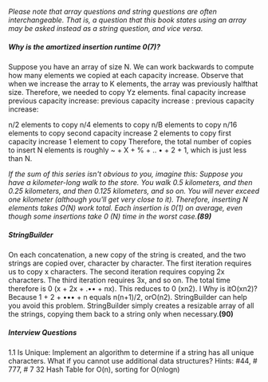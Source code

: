 <p><em>Please note that array questions and string questions are often interchangeable. That is, a question that this
book states using an array may be asked instead as a string question, and vice versa.</em></p>

<h5>Why is the amortized insertion runtime 0(7)?</h5>

Suppose you have an array of size N. We can work backwards to compute how many elements we copied
at each capacity increase. Observe that when we increase the array to K elements, the array was previously
halfthat size. Therefore, we needed to copy Yz elements.
final capacity increase
previous capacity increase:
previous capacity increase :
previous capacity increase:

n/2 elements to copy
n/4 elements to copy
n/B elements to copy
n/16 elements to copy
second capacity increase 2 elements to copy
first capacity increase 1 element to copy
Therefore, the total number of copies to insert N elements is roughly ~ + X + % + .. • + 2 +
1, which is just less than N.
<p><em>If the sum of this series isn't obvious to you, imagine this: Suppose you have a kilometer-long
walk to the store. You walk 0.5 kilometers, and then 0.25 kilometers, and then 0.125 kilometers,
and so on. You will never exceed one kilometer (although you'll get very close to it).
Therefore, inserting N elements takes O(N) work total. Each insertion is 0(1) on average, even though
some insertions take 0 (N) time in the worst case.<strong>(89)</strong></em></p>

<h5>StringBuilder</h5>
<p>On each concatenation, a new copy of the string is created, and the two strings are copied over, character
by character. The first iteration requires us to copy x characters. The second iteration requires copying 2x
characters. The third iteration requires 3x, and so on. The total time therefore is 0 (x + 2x + .•• + nx).
This reduces to 0 (xn2).
I Why is itO(xn2)? Because 1 + 2 + ••• + n equals n(n+1)/2, orO(n2).
StringBuilder can help you avoid this problem. StringBuilder simply creates a resizable array of all
the strings, copying them back to a string only when necessary.<strong>(90)</strong></p>

<h5>Interview Questions</h5>
<p>1.1 Is Unique: Implement an algorithm to determine if a string has all unique characters. What if you
cannot use additional data structures?
Hints: #44, # 777, # 7 32
Hash Table for O(n), sorting for O(nlogn)</p>

